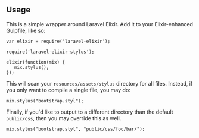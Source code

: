 ## Usage

This is a simple wrapper around Laravel Elixir. Add it to your Elixir-enhanced Gulpfile, like so:

```
var elixir = require('laravel-elixir');

require('laravel-elixir-stylus');

elixir(function(mix) {
   mix.stylus();
});
```

This will scan your `resources/assets/stylus` directory for all files. Instead, if you only want to compile a single file, you may do:

```
mix.stylus("bootstrap.styl");
```

Finally, if you'd like to output to a different directory than the default `public/css`, then you may override this as well.

```
mix.stylus("bootstrap.styl", "public/css/foo/bar/");
```
